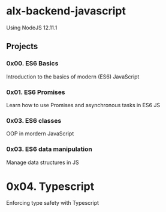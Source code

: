 # alx-backend-javascript

Using NodeJS 12.11.1

## Projects
### 0x00. ES6 Basics
Introduction to the basics of modern (ES6) JavaScript

### 0x01. ES6 Promises
Learn how to use Promises and asynchronous tasks in ES6 JS

### 0x03. ES6 classes
OOP in mordern JavaScript

### 0x03. ES6 data manipulation
Manage data structures in JS

# 0x04. Typescript
Enforcing type safety with Typescript
